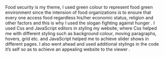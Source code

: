 Food security is my theme, I used green colour to represent food green environment since the intension of food organizations is to ensure that every one access food regardless his/her economic status, religion and other factors and this is why I used the slogan fighting against hunger .
I used Css and JavaScript editors in styling my website, where Css helped me with different styling such as background colour, moving paragraphs, hovers, grid etc. and JavaScript helped me to achieve slider shows in different pages.
I also went ahead and used additional stylings in the code it’s self so as to achieve an appealing website to the viewer .
